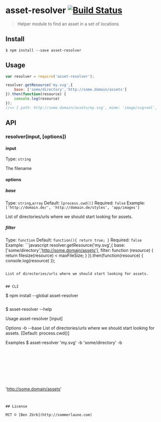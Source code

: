 # asset-resolver [![Build Status](https://travis-ci.org/bezoerb/asset-resolver.svg?branch=master)](https://travis-ci.org/bezoerb/asset-resolver)

> Helper module to find an asset in a set of locations


## Install

```
$ npm install --save asset-resolver
```


## Usage

```js
var resolver = require('asset-resolver');

resolver.getResource('my.svg',{
	base: ['some/directory','http://some.domain/assets']
}).then(function(resource) {
	console.log(resource)
});
//=> { path: http://some.domain/assets/my.svg', mime: 'image/svg+xml', contents: ' ... ' }
```


## API

### resolver(input, [options])

#### input

Type: `string`

The filename

#### options

##### base

Type: `string`,`array` 
Default: `[process.cwd()]` 
Required: `false`
Example: `['http://domain.de/', 'http://domain.de/styles', 'app/images']` 

List of directories/urls where we should start looking for assets. 

##### filter

Type: `function` 
Default: `function(){ return true; }` 
Required: `false`
Example: ```javascript
resolver.getResource('my.svg',{
	base: ['some/directory','http://some.domain/assets'],
	filter: function (resource) {
		return filesize(resource) < maxFileSize;
	}
}).then(function(resource) {
	console.log(resource)
});
```

List of directories/urls where we should start looking for assets. 


## CLI

```
$ npm install --global asset-resolver
```

```
$ asset-resolver --help

  Usage
    asset-resolver [input]

  Options
    -b --base  List of directories/urls where we should start looking for assets. [Default: process.cwd()]

  Examples
    $ asset-resolver 'my.svg' -b 'some/directory' -b 'http://some.domain/assets'
    <?xml version="1.0" encoding="UTF-8" standalone="no"?>
    <svg>
    ...
    </svg>
```


## License

MIT © [Ben Zörb](http://sommerlaune.com)
